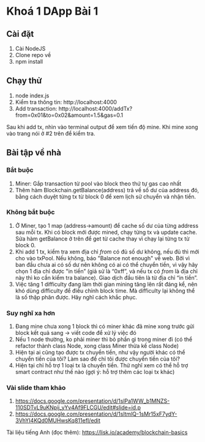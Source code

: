 # Khoá 1 DApp Bài 1

## Cài đặt

1. Cài NodeJS
2. Clone repo về
3. npm install

## Chạy thử

1. node index.js
2. Kiểm tra thông tin: http://localhost:4000
3. Add transaction: http://localhost:4000/addTx?from=0x01&to=0x02&amount=1.5&gas=0.1

Sau khi add tx, nhìn vào terminal output để xem tiến độ mine. Khi mine xong vào trang nói ở #2 trên để kiểm tra.

## Bài tập về nhà
### Bắt buộc
1. Miner: Gắp transaction từ pool vào block theo thứ tự gas cao nhất
2. Thêm hàm Blockchain.getBalance(address) trả về số dư của address đó, bằng cách duyệt từng tx từ block 0 để xem lịch sử chuyển và nhận tiền.

### Không bắt buộc
1. Ở Miner, tạo 1 map (address->amount) để cache số dư của từng address sau mỗi tx. Khi có block mới được mined, chạy từng tx và update cache. Sửa hàm getBalance ở trên để get từ cache thay vì chạy lại từng tx từ block 0.
2. Khi add 1 tx, kiểm tra xem địa chỉ _from_ có đủ số dư không, nếu đủ thì mới cho vào txPool. Nếu không, báo "Balance not enough" về web. Bởi vì ban đầu chưa ai có số dư nên không có ai có thể chuyển tiền, vì vậy hãy chọn 1 địa chỉ được "in tiền” (giả sử là “0xff”, và nếu tx có _from_ là địa chỉ này thì ko cần kiểm tra balance). Giao dịch đầu tiên là từ địa chỉ “in tiền”.
3. Việc tăng 1 difficulty đang làm thời gian mining tăng lên rất đáng kể, nên khó dùng difficulty để điều chỉnh block time. Mà difficulty lại không thể là số thập phân được. Hãy nghĩ cách khắc phục.

### Suy nghĩ xa hơn
1. Đang mine chưa xong 1 block thì có miner khác đã mine xong trước gửi block kết quả sang -> viết code để xử lý việc đó
2. Nếu 1 node thường, ko phải miner thì bỏ phần gì trong miner đi (có thể refactor thành class Node, xong class Miner thừa kế class Node)
3. Hiện tại ai cũng tạo được tx chuyển tiền, như vậy người khác có thể chuyển tiền của tôi? Làm sao để chỉ tôi được chuyển tiền của tôi?
4. Hiện tại chỉ hỗ trợ 1 loại tx là chuyển tiền. Thử nghĩ xem có thể hỗ trợ smart contract như thế nào (gợi ý: hỗ trợ thêm các loại tx khác)

### Vài slide tham khảo
1. https://docs.google.com/presentation/d/1slPa1WW_b1MNZS-110SDTvL9uKNpij_yYv4Af9FLCGU/edit#slide=id.p
2. https://docs.google.com/presentation/d/1sltmlQ-1sMr15xF7ydY-3VhYI4KQd0MUHwsKq811efI/edit

Tài liệu tiếng Anh (đọc thêm): https://lisk.io/academy/blockchain-basics
